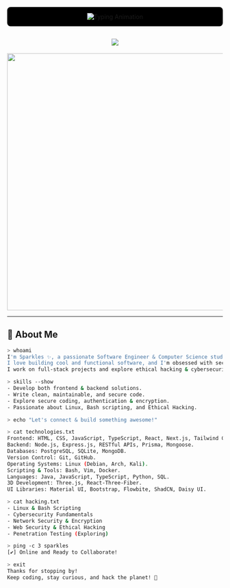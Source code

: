 <!-- README.md -->

<div align="center" style="background-color: black; padding: 14px; border-radius: 8px;">
    <img src="https://readme-typing-svg.herokuapp.com?font=Fira+Code&weight=600&size=22&duration=2000&pause=1000&color=00FF00&background=000000&center=true&vCenter=true&width=500&lines=%F0%9F%A7%91%E2%80%8D%F0%9F%92%BB+Hi+There,+I'm+Sparkles;%F0%9F%8E%93+I'm+a+Software+Engineer;%F0%9F%94%8E+Ethical+Hacking+Aficionado;%F0%9F%92%A1+Passionate+Problem+Solver" alt="Typing Animation">
</div>

<h2 align="center"><img src="https://img.shields.io/badge/-Welcome%20to%20my%20hacker%20zone-00ff00?style=for-the-badge&logo=linux&logoColor=black"></h2>

<div align="center">
  <img src="https://github.com/sindresorhus/terminal-image/raw/main/media/demo.gif" width="600">
</div>

---

## 🦇 **About Me**
```bash
> whoami
I'm Sparkles ✨, a passionate Software Engineer & Computer Science student.
I love building cool and functional software, and I'm obsessed with security.
I work on full-stack projects and explore ethical hacking & cybersecurity.

> skills --show
- Develop both frontend & backend solutions.
- Write clean, maintainable, and secure code.
- Explore secure coding, authentication & encryption.
- Passionate about Linux, Bash scripting, and Ethical Hacking.

> echo "Let's connect & build something awesome!"

> cat technologies.txt
Frontend: HTML, CSS, JavaScript, TypeScript, React, Next.js, Tailwind CSS.
Backend: Node.js, Express.js, RESTful APIs, Prisma, Mongoose.
Databases: PostgreSQL, SQLite, MongoDB.
Version Control: Git, GitHub.
Operating Systems: Linux (Debian, Arch, Kali).
Scripting & Tools: Bash, Vim, Docker.
Languages: Java, JavaScript, TypeScript, Python, SQL.
3D Development: Three.js, React-Three-Fiber.
UI Libraries: Material UI, Bootstrap, Flowbite, ShadCN, Daisy UI.

> cat hacking.txt
- Linux & Bash Scripting
- Cybersecurity Fundamentals
- Network Security & Encryption
- Web Security & Ethical Hacking
- Penetration Testing (Exploring)

> ping -c 3 sparkles
[✔] Online and Ready to Collaborate!

> exit
Thanks for stopping by!
Keep coding, stay curious, and hack the planet! 🚀

